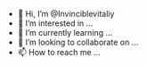 - 👋 Hi, I’m @Invinciblevitaliy
- 👀 I’m interested in ...
- 🌱 I’m currently learning ...
- 💞️ I’m looking to collaborate on ...
- 📫 How to reach me ...

<!---
Invinciblevitaliy/Invinciblevitaliy is a ✨ special ✨ repository because its `README.md` (this file) appears on your GitHub profile.
You can click the Preview link to take a look at your changes.
--->
